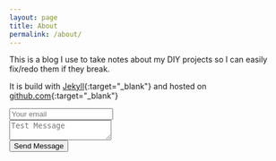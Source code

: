 ```yaml
---
layout: page
title: About
permalink: /about/
---
```


This is a blog I use to take notes about my DIY projects so I can easily fix/redo them if they break.

It is build with [Jekyll](https://jekyllrb.com/){:target="_blank"} and hosted on [github.com](https://github.com){:target="_blank"}


<form method="POST" action="https://formspree.io/jeleff@gmail.com">
  <input type="email" name="email" placeholder="Your email"><br>
  <textarea name="message" placeholder="Test Message"></textarea><br>
  <button type="submit">Send Message</button><br>
</form>